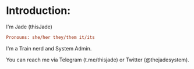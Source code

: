 # Introduction:
I'm Jade (thisJade)
```ini
Pronouns: she/her they/them it/its
```
I'm a Train nerd and System Admin.

You can reach me via Telegram (t.me/thisjade) or Twitter (@thejadesystem).
